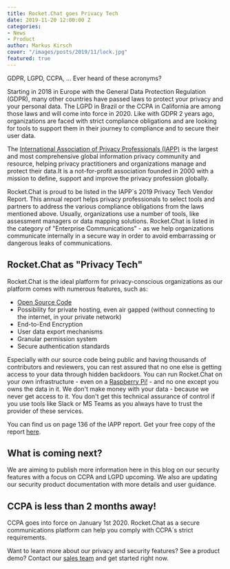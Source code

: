 ```yaml
---
title: Rocket.Chat goes Privacy Tech
date: 2019-11-20 12:00:00 Z
categories:
- News
- Product
author: Markus Kirsch
cover: "/images/posts/2019/11/lock.jpg"
featured: true
---
```


GDPR, LGPD, CCPA, ... Ever heard of these acronyms?

Starting in 2018 in Europe with the General Data Protection Regulation (GDPR), many other countries have passed laws to protect your privacy and your personal data. The LGPD in Brazil or the CCPA in California are among those laws and will come into force in 2020. Like with GDPR 2 years ago, organizations are faced with strict compliance obligations and are looking for tools to support them in their journey to compliance and to secure their user data.

The [International Association of Privacy Professionals (IAPP)](https://iapp.org/) is the largest and most comprehensive global information privacy community and resource, helping privacy practitioners and organizations manage and protect their data.It is a not-for-profit association founded in 2000 with a mission to define, support and improve the privacy profession globally.

Rocket.Chat is proud to be listed in the IAPP´s 2019 Privacy Tech Vendor Report. This annual report helps privacy professionals to select tools and partners to address the various compliance obligations from the laws mentioned above. Usually, organizations use a number of tools, like assessment managers or data mapping solutions. Rocket.Chat is listed in the category of "Enterprise Communications" - as we help organizations communicate internally in a secure way in order to avoid embarrassing or dangerous leaks of communications.

## Rocket.Chat as "Privacy Tech"

Rocket.Chat is the ideal platform for privacy-conscious organizations as our platform comes with numerous features, such as:
- [Open Source Code](https://github.com/RocketChat)
- Possibility for private hosting, even air gapped (without connecting to the internet, in your private network)
- End-to-End Encryption
- User data export mechanisms
- Granular permission system
- Secure authentication standards

Especially with our source code being public and having thousands of contributors and reviewers, you can rest assured that no one else is getting access to your data through hidden backdoors. You can run Rocket.Chat on your own infrastructure - even on a [Raspberry Pi!](https://rocket.chat/2018/02/01/11-ways-to-install-rocket-chat/) - and no one except you owns the data in it. We don't make money with your data - because we never get access to it. You don't get this technical assurance of control if you use tools like Slack or MS Teams as you always have to trust the provider of these services.

You can find us on page 136 of the IAPP report. Get your free copy of the report [here](https://iapp.org/resources/article/2019-privacy-tech-vendor-report/).

## What is coming next?

We are aiming to publish more information here in this blog on our security features with a focus on CCPA and LGPD upcoming. We also are updating our security product documentation with more details and user guidance.

## CCPA is less than 2 months away!

CCPA goes into force on January 1st 2020. Rocket.Chat as a secure communications platform can help you comply with CCPA´s strict requirements.

Want to learn more about our privacy and security features? See a product demo? Contact our [sales team](mailto:sales@rocket.chat) and get started right now.

